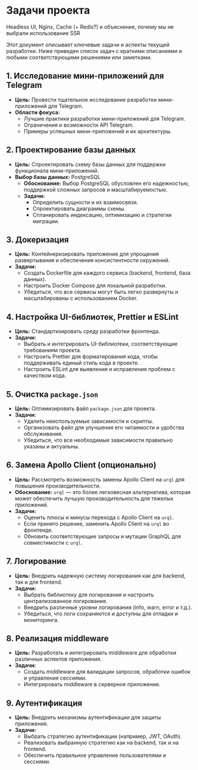 # Задачи проекта

Headless UI, Nginx, Cache (+ Redis?) и объяснение, почему мы не выбрали использование SSR

Этот документ описывает ключевые задачи и аспекты текущей разработки. Ниже приведен список задач с краткими описаниями и любыми соответствующими решениями или заметками.

## 1. Исследование мини-приложений для Telegram

- **Цель:** Провести тщательное исследование разработки мини-приложений для Telegram.
- **Области фокуса:**
  - Лучшие практики разработки мини-приложений для Telegram.
  - Ограничения и возможности API Telegram.
  - Примеры успешных мини-приложений и их архитектуры.

## 2. Проектирование базы данных

- **Цель:** Спроектировать схему базы данных для поддержки функционала мини-приложений.
- **Выбор базы данных:** PostgreSQL
  - **Обоснование:** Выбор PostgreSQL обусловлен его надежностью, поддержкой сложных запросов и масштабируемостью.
  - **Задачи:**
    - Определить сущности и их взаимосвязи.
    - Спроектировать диаграммы схемы.
    - Спланировать индексацию, оптимизацию и стратегии миграции.

## 3. Докеризация

- **Цель:** Контейнеризировать приложение для упрощения развертывания и обеспечения консистентности окружений.
- **Задачи:**
  - Создать Dockerfile для каждого сервиса (backend, frontend, база данных).
  - Настроить Docker Compose для локальной разработки.
  - Убедиться, что все сервисы могут быть легко развернуты и масштабированы с использованием Docker.

## 4. Настройка UI-библиотек, Prettier и ESLint

- **Цель:** Стандартизировать среду разработки фронтенда.
- **Задачи:**
  - Выбрать и интегрировать UI-библиотеки, соответствующие требованиям проекта.
  - Настроить Prettier для форматирования кода, чтобы поддерживать единый стиль кода в проекте.
  - Настроить ESLint для выявления и исправления проблем с качеством кода.

## 5. Очистка `package.json`

- **Цель:** Оптимизировать файл `package.json` для проекта.
- **Задачи:**
  - Удалить неиспользуемые зависимости и скрипты.
  - Организовать файл для улучшения его читаемости и удобства обслуживания.
  - Убедиться, что все необходимые зависимости правильно указаны и актуальны.

## 6. Замена Apollo Client (опционально)

- **Цель:** Рассмотреть возможность замены Apollo Client на `urql` для повышения производительности.
- **Обоснование:** `urql` — это более легковесная альтернатива, которая может обеспечить лучшую производительность для тяжелых приложений.
- **Задачи:**
  - Оценить плюсы и минусы перехода с Apollo Client на `urql`.
  - Если принято решение, заменить Apollo Client на `urql` во фронтенде.
  - Обновить соответствующие запросы и мутации GraphQL для совместимости с `urql`.

## 7. Логирование

- **Цель:** Внедрить надежную систему логирования как для backend, так и для frontend.
- **Задачи:**
  - Выбрать библиотеку для логирования и настроить централизованное логирование.
  - Внедрить различные уровни логирования (info, warn, error и т.д.).
  - Убедиться, что логи сохраняются и доступны для отладки и мониторинга.

## 8. Реализация middleware

- **Цель:** Разработать и интегрировать middleware для обработки различных аспектов приложения.
- **Задачи:**
  - Создать middleware для валидации запросов, обработки ошибок и управления сессиями.
  - Интегрировать middleware в серверное приложение.

## 9. Аутентификация

- **Цель:** Внедрить механизмы аутентификации для защиты приложения.
- **Задачи:**
  - Выбрать стратегию аутентификации (например, JWT, OAuth).
  - Реализовать выбранную стратегию как на backend, так и на frontend.
  - Обеспечить правильное управление пользователями и сессиями.
